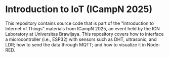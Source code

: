 # Introduction to IoT (ICampN 2025)
This repository contains source code that is part of the "Introduction to Internet of Things" materials from ICampN 2025, an event held by the ICN Laboratory at Universitas Brawijaya. 
This repository covers how to interface a microcontroller (i.e., ESP32) with sensors such as DHT, ultrasonic, and LDR; how to send the data through MQTT; and how to visualize it in Node-RED.
